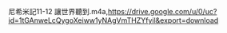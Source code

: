 尼希米記11-12 讓世界聽到.m4a,https://drive.google.com/u/0/uc?id=1tGAnweLcQygoXeiww1yNAgVmTHZYfyil&export=download